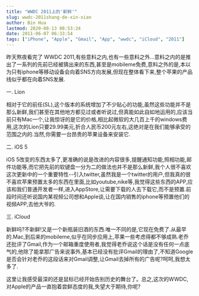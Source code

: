 ```yaml
---
title: "WWDC 2011上的'新鲜'"
slug: wwdc-2011shang-de-xin-xian
author: Bin Hua
lastmod: 2020-08-13 08:53:24
date: 2011-06-07 06:33:54
tags: ["iPhone", "Apple", "Gmail", "App", "wwdc", "iCloud", "2011"]
---
```


昨天熬夜看完了 WWDC 2011,有些意料之内,也有一些意料之外...意料之内的是推出了一系列的先前已经被猜出来的东西,甚至是mobileme免费,意料之外的是,本以为只有iphone等移动设备会向着SNS方向发展,但现在整体看下来,整个苹果的产品线似乎都在向着SNS发展.

一. Lion

相对于它的前任(SL),这个版本的系统增加了不少贴心的功能,虽然这些功能并不是那么新鲜,我们甚至在其他地方都见过或者听说过,但真能如此自如地运用的,应该当前只有Mac一个,让我惊讶的是它的价格,相比起微软的大几百上千的windows费用,这次的Lion只要29.99美元,折合人民币200元左右,这绝对是在我们能够承受的范围之内的.当然,你需要一台昂贵的苹果设备来安装它.

二. iOS 5

iOS 5改变的东西太多了,更准确的说是改进的内容很多,提醒通知功能,照相功能,邮件功能等,而它把先前的软键盘一分为二的做法也并不是那么新鲜,我个人很不喜欢这次更新中的一个重要特性--引入twitter,虽然我是一个twitter的用户,但我真的很不喜欢苹果预置太多的东西在里面,比如youtube,nike等,我觉得这些东西的APP,应该和我们普通开发者一样,进入AppStore,让需要下载的人去下载它,而不是预置.前段时间还听说国内某视频公司想和Apple谈,让在国内销售的iphone等预置他们的视频APP,去他大爷的.

三. iCloud

新鲜吗?不新鲜!又是一个新瓶装旧酒的东西.唯一不同的是,它现在免费了.从最早的.Mac,到后来的mobileme,似乎在同步应用上,苹果一些考虑得都不够成熟.老乔还批评了Gmail,作为一个邮箱重度使用者,我觉得老乔说这个话是没有任何一点底气的,他除了能拿那广告来说事外,基本已经没有批评Gmail的理由了,不知道Google是否会针对老乔的这段话来对Gmail调整,让Gmail去掉所有的广告呢?呵呵,我想太多了.

这里让我感受最深的还是鼠标已经开始告别历史的舞台了。总之,这次的WWDC,对Apple的产品一直抱着尝鲜态度的我,失望大于期待,你呢?
